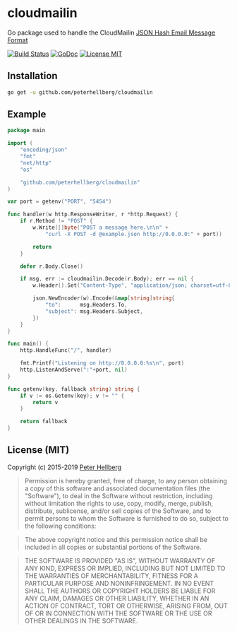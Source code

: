 # cloudmailin

Go package used to handle the CloudMailin [JSON Hash Email Message Format](http://docs.cloudmailin.com/http_post_formats/json/)

[![Build Status](https://travis-ci.org/peterhellberg/cloudmailin.svg?branch=master)](https://travis-ci.org/peterhellberg/cloudmailin)
[![GoDoc](https://img.shields.io/badge/godoc-reference-blue.svg?style=flat)](https://godoc.org/github.com/peterhellberg/cloudmailin)
[![License MIT](https://img.shields.io/badge/license-MIT-lightgrey.svg?style=flat)](https://github.com/peterhellberg/cloudmailin#license-mit)

## Installation

```bash
go get -u github.com/peterhellberg/cloudmailin
```

## Example

```go
package main

import (
	"encoding/json"
	"fmt"
	"net/http"
	"os"

	"github.com/peterhellberg/cloudmailin"
)

var port = getenv("PORT", "5454")

func handler(w http.ResponseWriter, r *http.Request) {
	if r.Method != "POST" {
		w.Write([]byte("POST a message here.\n\n" +
			"curl -X POST -d @example.json http://0.0.0.0:" + port))

		return
	}

	defer r.Body.Close()

	if msg, err := cloudmailin.Decode(r.Body); err == nil {
		w.Header().Set("Content-Type", "application/json; charset=utf-8")

		json.NewEncoder(w).Encode(&map[string]string{
			"to":      msg.Headers.To,
			"subject": msg.Headers.Subject,
		})
	}
}

func main() {
	http.HandleFunc("/", handler)

	fmt.Printf("Listening on http://0.0.0.0:%s\n", port)
	http.ListenAndServe(":"+port, nil)
}

func getenv(key, fallback string) string {
	if v := os.Getenv(key); v != "" {
		return v
	}

	return fallback
}
```

## License (MIT)

Copyright (c) 2015-2019 [Peter Hellberg](https://c7.se)

> Permission is hereby granted, free of charge, to any person obtaining
> a copy of this software and associated documentation files (the
> "Software"), to deal in the Software without restriction, including
> without limitation the rights to use, copy, modify, merge, publish,
> distribute, sublicense, and/or sell copies of the Software, and to
> permit persons to whom the Software is furnished to do so, subject to
> the following conditions:

> The above copyright notice and this permission notice shall be
> included in all copies or substantial portions of the Software.

> THE SOFTWARE IS PROVIDED "AS IS", WITHOUT WARRANTY OF ANY KIND,
> EXPRESS OR IMPLIED, INCLUDING BUT NOT LIMITED TO THE WARRANTIES OF
> MERCHANTABILITY, FITNESS FOR A PARTICULAR PURPOSE AND
> NONINFRINGEMENT. IN NO EVENT SHALL THE AUTHORS OR COPYRIGHT HOLDERS BE
> LIABLE FOR ANY CLAIM, DAMAGES OR OTHER LIABILITY, WHETHER IN AN ACTION
> OF CONTRACT, TORT OR OTHERWISE, ARISING FROM, OUT OF OR IN CONNECTION
> WITH THE SOFTWARE OR THE USE OR OTHER DEALINGS IN THE SOFTWARE.
